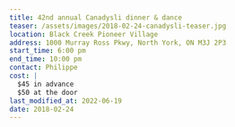 ```yaml
---
title: 42nd annual Canadysli dinner & dance
teaser: /assets/images/2018-02-24-canadysli-teaser.jpg
location: Black Creek Pioneer Village
address: 1000 Murray Ross Pkwy, North York, ON M3J 2P3
start_time: 6:00 pm
end_time: 10:00 pm
contact: Philippe
cost: |
  $45 in advance
  $50 at the door
last_modified_at: 2022-06-19
date: 2018-02-24
---
```

